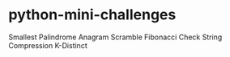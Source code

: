 # python-mini-challenges

Smallest Palindrome
Anagram Scramble
Fibonacci Check
String Compression
K-Distinct
